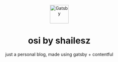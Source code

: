 <p align="center">
    <img alt="Gatsby" src="https://avatars.githubusercontent.com/u/40053781" width="60" />
</p>
<h1 align="center">
  osi by shailesz
</h1>
<p align="center">
    just a personal blog, made using gatsby + contentful
</P>
